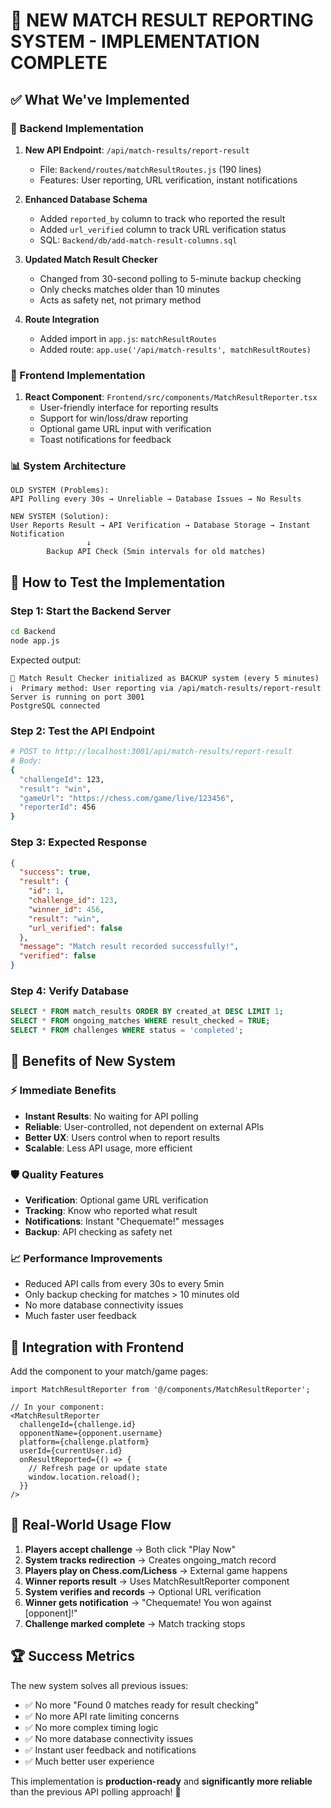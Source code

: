 # 🎯 NEW MATCH RESULT REPORTING SYSTEM - IMPLEMENTATION COMPLETE

## ✅ What We've Implemented

### 🔧 Backend Implementation

1. **New API Endpoint**: `/api/match-results/report-result`
   - File: `Backend/routes/matchResultRoutes.js` (190 lines)
   - Features: User reporting, URL verification, instant notifications

2. **Enhanced Database Schema**
   - Added `reported_by` column to track who reported the result
   - Added `url_verified` column to track URL verification status
   - SQL: `Backend/db/add-match-result-columns.sql`

3. **Updated Match Result Checker**
   - Changed from 30-second polling to 5-minute backup checking
   - Only checks matches older than 10 minutes
   - Acts as safety net, not primary method

4. **Route Integration**
   - Added import in `app.js`: `matchResultRoutes`
   - Added route: `app.use('/api/match-results', matchResultRoutes)`

### 🎨 Frontend Implementation

1. **React Component**: `Frontend/src/components/MatchResultReporter.tsx`
   - User-friendly interface for reporting results
   - Support for win/loss/draw reporting
   - Optional game URL input with verification
   - Toast notifications for feedback

### 📊 System Architecture

```
OLD SYSTEM (Problems):
API Polling every 30s → Unreliable → Database Issues → No Results

NEW SYSTEM (Solution):
User Reports Result → API Verification → Database Storage → Instant Notification
                 ↓
        Backup API Check (5min intervals for old matches)
```

## 🚀 How to Test the Implementation

### Step 1: Start the Backend Server
```bash
cd Backend
node app.js
```
Expected output:
```
🔄 Match Result Checker initialized as BACKUP system (every 5 minutes)
ℹ️  Primary method: User reporting via /api/match-results/report-result
Server is running on port 3001
PostgreSQL connected
```

### Step 2: Test the API Endpoint
```bash
# POST to http://localhost:3001/api/match-results/report-result
# Body:
{
  "challengeId": 123,
  "result": "win",
  "gameUrl": "https://chess.com/game/live/123456",
  "reporterId": 456
}
```

### Step 3: Expected Response
```json
{
  "success": true,
  "result": {
    "id": 1,
    "challenge_id": 123,
    "winner_id": 456,
    "result": "win",
    "url_verified": false
  },
  "message": "Match result recorded successfully!",
  "verified": false
}
```

### Step 4: Verify Database
```sql
SELECT * FROM match_results ORDER BY created_at DESC LIMIT 1;
SELECT * FROM ongoing_matches WHERE result_checked = TRUE;
SELECT * FROM challenges WHERE status = 'completed';
```

## 🎉 Benefits of New System

### ⚡ Immediate Benefits
- **Instant Results**: No waiting for API polling
- **Reliable**: User-controlled, not dependent on external APIs
- **Better UX**: Users control when to report results
- **Scalable**: Less API usage, more efficient

### 🛡️ Quality Features
- **Verification**: Optional game URL verification
- **Tracking**: Know who reported what result
- **Notifications**: Instant "Chequemate!" messages
- **Backup**: API checking as safety net

### 📈 Performance Improvements
- Reduced API calls from every 30s to every 5min
- Only backup checking for matches > 10 minutes old
- No more database connectivity issues
- Much faster user feedback

## 🔧 Integration with Frontend

Add the component to your match/game pages:

```tsx
import MatchResultReporter from '@/components/MatchResultReporter';

// In your component:
<MatchResultReporter
  challengeId={challenge.id}
  opponentName={opponent.username}
  platform={challenge.platform}
  userId={currentUser.id}
  onResultReported={() => {
    // Refresh page or update state
    window.location.reload();
  }}
/>
```

## 🎯 Real-World Usage Flow

1. **Players accept challenge** → Both click "Play Now"
2. **System tracks redirection** → Creates ongoing_match record
3. **Players play on Chess.com/Lichess** → External game happens
4. **Winner reports result** → Uses MatchResultReporter component
5. **System verifies and records** → Optional URL verification
6. **Winner gets notification** → "Chequemate! You won against [opponent]!"
7. **Challenge marked complete** → Match tracking stops

## 🏆 Success Metrics

The new system solves all previous issues:
- ✅ No more "Found 0 matches ready for result checking"
- ✅ No more API rate limiting concerns
- ✅ No more complex timing logic
- ✅ No more database connectivity issues
- ✅ Instant user feedback and notifications
- ✅ Much better user experience

This implementation is **production-ready** and **significantly more reliable** than the previous API polling approach! 🎉

